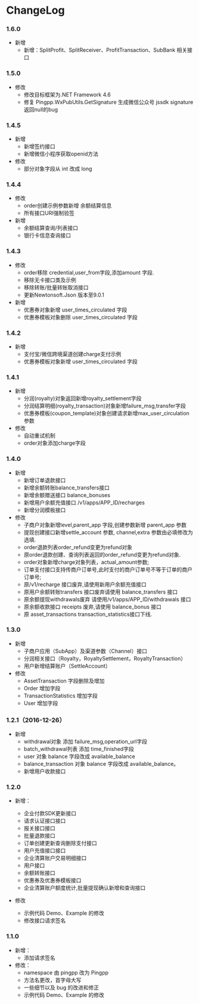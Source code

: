 # ChangeLog
### 1.6.0
- 新增
    - 新增：SplitProfit、SplitReceiver、ProfitTransaction、SubBank 相关接口

### 1.5.0
- 修改
    - 修改目标框架为.NET Framework 4.6
    - 修复 Pingpp.WxPubUtils.GetSignature 生成微信公众号 jssdk signature 返回null的bug

### 1.4.5
- 新增
    - 新增签约接口
    - 新增微信小程序获取openid方法
- 修改
    - 部分对象字段从 int 改成 long

### 1.4.4
- 修改
    - order创建示例参数新增 余额结算信息
    - 所有接口URI强制验签
- 新增
    - 余额结算查询/列表接口
    - 银行卡信息查询接口

### 1.4.3
- 修改
    - order移除 credential,user_from字段,添加amount 字段.
    - 移除无卡接口类及示例
    - 移除转账/批量转账取消接口
    - 更新Newtonsoft.Json 版本至9.0.1
- 新增
    - 优惠券对象新增 user_times_circulated 字段
    - 优惠券模板对象删除 user_times_circulated 字段

### 1.4.2
- 新增
    - 支付宝/微信跨境渠道创建charge支付示例
    - 优惠券模板对象新增 user_times_circulated 字段

### 1.4.1
- 新增
    - 分润(royalty)对象返回新增royalty_settlement字段
    - 分润结算明细(royalty_transaction)对象新增failure_msg,transfer字段
    - 优惠券模板(coupon_template)对象创建请求新增max_user_circulation参数
- 修改
    - 自动重试机制
    - order对象添加charge字段

### 1.4.0
- 新增
    - 新增订单退款接口
    - 新增余额转账balance_transfers接口
    - 新增余额赠送接口 balance_bonuses
    - 新增用户余额充值接口 /v1/apps/APP_ID/recharges
    - 新增分润模板接口
- 修改
    - 子商户对象新增level,parent_app 字段,创建参数新增 parent_app 参数
    - 提现创建接口新增settle_account 参数, channel,extra 参数由必填修改为选填.
    - order退款列表order_refund变更为refund对象
    - 原order退款创建、查询列表返回的order_refund变更为refund对象.
    - order对象新增charge对象列表，actual_amount参数;
    - 订单支付接口支持传商户订单号,此时支付的商户订单号不等于订单的商户订单号;
    - 原/v1/recharge 接口废弃,请使用新用户余额充值接口
    - 原用户余额转账transfers 接口废弃请使用 balance_transfers 接口
    - 原余额提现withdrawals废弃 请使用/v1/apps/APP_ID/withdrawals 接口
    - 原余额收款接口 receipts 废弃,请使用 balance_bonus 接口
    - 原 asset_transactions transaction_statistics接口下线.

### 1.3.0
- 新增
    - 子商户应用（SubApp）及渠道参数（Channel）接口
    - 分润相关接口（Royalty，RoyaltySettlement，RoyaltyTransaction）
    - 用户新增结算账户（SettleAccount）
- 修改
    - AssetTransaction 字段删除及增加
    - Order 增加字段
    - TransactionStatistics 增加字段
    - User 增加字段

### 1.2.1（2016-12-26）
- 新增
    - withdrawal对象 添加 failure_msg,operation_url字段
    - batch_withdrawal列表 添加 time_finished字段
    - user 对象 balance 字段改成 available_balance
    - balance_transaction 对象 balance 字段改成 available_balance。
    - 新增用户收款接口
### 1.2.0
- 新增：
    - 企业付款SDK更新接口  
    - 请求认证接口接口  
    - 报关接口接口  
    - 批量退款接口  
    - 订单创建更新查询删除支付接口  
    - 用户充值接口接口  
    - 企业清算账户交易明细接口  
    - 用户接口    
    - 余额转账接口  
    - 优惠券及优惠券模板接口  
    - 企业清算账户额度统计,批量提现确认新增和查询接口

- 修改
    - 示例代码 Demo、Example 的修改  
    - 修改接口请求签名

### 1.1.0
- 新增：  
    - 添加请求签名
- 修改：  
    - namespace 由 pingpp 改为 Pingpp  
    - 方法名更改，首字母大写  
    - 一些细节以及 bug 的改进和修正  
    - 示例代码 Demo、Example 的修改
